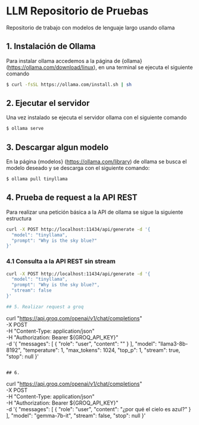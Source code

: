 # LLM Repositorio de Pruebas
Repositorio de trabajo con modelos de lenguaje largo usando ollama

## 1. Instalación de Ollama

Para instalar ollama accedemos a la página de {ollama} (https://ollama.com/download/linux), en una terminal se ejecuta el siguiente comando 

````bash
$ curl -fsSL https://ollama.com/install.sh | sh
````

## 2. Ejecutar el servidor

Una vez instalado se ejecuta el servidor ollama con el siguiente comando

````bash
$ ollama serve
````

## 3. Descargar algun modelo

En la página {modelos} (https://ollama.com/library) de ollama se busca el modelo deseado y se descarga con el siguiente comando:

````bash
$ ollama pull tinyllama
````

## 4. Prueba de request a la API REST

Para realizar una petición básica a la API de ollama se sigue la siguiente estructura

````bash
curl -X POST http://localhost:11434/api/generate -d '{
  "model": "tinyllama",
  "prompt": "Why is the sky blue?"
}'
````

### 4.1 Consulta a la API REST sin stream

````bash
curl -X POST http://localhost:11434/api/generate -d '{
  "model": "tinyllama",
  "prompt": "Why is the sky blue?",
  "stream": false
}' 

## 5. Realizar request a groq

````
curl "https://api.groq.com/openai/v1/chat/completions" \
  -X POST \
  -H "Content-Type: application/json" \
  -H "Authorization: Bearer ${GROQ_API_KEY}" \
  -d '{
         "messages": [
           {
             "role": "user",
             "content": ""
           }
         ],
         "model": "llama3-8b-8192",
         "temperature": 1,
         "max_tokens": 1024,
         "top_p": 1,
         "stream": true,
         "stop": null
       }'
  
````

## 6. 

````
curl "https://api.groq.com/openai/v1/chat/completions" \
  -X POST \
  -H "Content-Type: application/json" \
  -H "Authorization: Bearer ${GROQ_API_KEY}" \
  -d '{
         "messages": [
           {
             "role": "user",
             "content": "¿por qué el cielo es azul?"
           }
         ],
         "model": "gemma-7b-it",
          "stream": false,
         "stop": null
       }'
````





